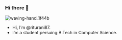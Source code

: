 ### Hi there 👋
![waving-hand_1f44b](https://user-images.githubusercontent.com/75488501/196498399-ff654985-adb8-40f2-8d11-b97ddbff9eea.gif)



- Hi, I’m @riturani87.
- I’m a student persuing B.Tech in Computer Science.
